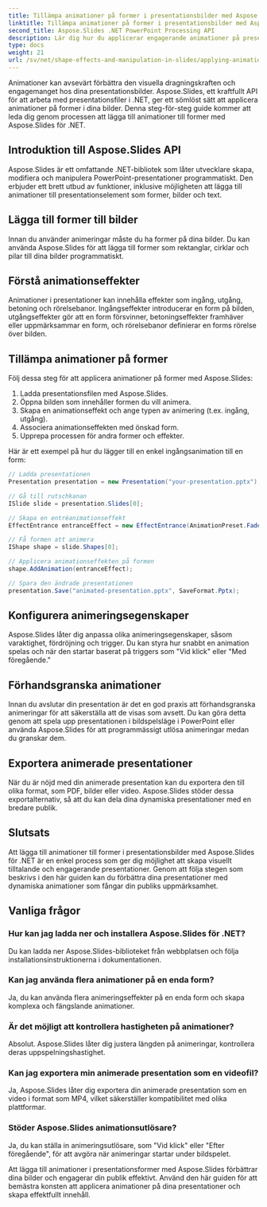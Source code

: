 ```yaml
---
title: Tillämpa animationer på former i presentationsbilder med Aspose.Slides
linktitle: Tillämpa animationer på former i presentationsbilder med Aspose.Slides
second_title: Aspose.Slides .NET PowerPoint Processing API
description: Lär dig hur du applicerar engagerande animationer på presentationsformer med Aspose.Slides för .NET. Steg-för-steg-guide med källkod för att skapa dynamiska bilder. Förbättra dina presentationer nu!
type: docs
weight: 21
url: /sv/net/shape-effects-and-manipulation-in-slides/applying-animations-to-shapes/
---
```


Animationer kan avsevärt förbättra den visuella dragningskraften och engagemanget hos dina presentationsbilder. Aspose.Slides, ett kraftfullt API för att arbeta med presentationsfiler i .NET, ger ett sömlöst sätt att applicera animationer på former i dina bilder. Denna steg-för-steg guide kommer att leda dig genom processen att lägga till animationer till former med Aspose.Slides för .NET.

## Introduktion till Aspose.Slides API

Aspose.Slides är ett omfattande .NET-bibliotek som låter utvecklare skapa, modifiera och manipulera PowerPoint-presentationer programmatiskt. Den erbjuder ett brett utbud av funktioner, inklusive möjligheten att lägga till animationer till presentationselement som former, bilder och text.

## Lägga till former till bilder

Innan du använder animeringar måste du ha former på dina bilder. Du kan använda Aspose.Slides för att lägga till former som rektanglar, cirklar och pilar till dina bilder programmatiskt.

## Förstå animationseffekter

Animationer i presentationer kan innehålla effekter som ingång, utgång, betoning och rörelsebanor. Ingångseffekter introducerar en form på bilden, utgångseffekter gör att en form försvinner, betoningseffekter framhäver eller uppmärksammar en form, och rörelsebanor definierar en forms rörelse över bilden.

## Tillämpa animationer på former

Följ dessa steg för att applicera animationer på former med Aspose.Slides:

1. Ladda presentationsfilen med Aspose.Slides.
2. Öppna bilden som innehåller formen du vill animera.
3. Skapa en animationseffekt och ange typen av animering (t.ex. ingång, utgång).
4. Associera animationseffekten med önskad form.
5. Upprepa processen för andra former och effekter.

Här är ett exempel på hur du lägger till en enkel ingångsanimation till en form:

```csharp
// Ladda presentationen
Presentation presentation = new Presentation("your-presentation.pptx");

// Gå till rutschkanan
ISlide slide = presentation.Slides[0];

// Skapa en entréanimationseffekt
EffectEntrance entranceEffect = new EffectEntrance(AnimationPreset.Fade);

// Få formen att animera
IShape shape = slide.Shapes[0];

// Applicera animationseffekten på formen
shape.AddAnimation(entranceEffect);

// Spara den ändrade presentationen
presentation.Save("animated-presentation.pptx", SaveFormat.Pptx);
```

## Konfigurera animeringsegenskaper

Aspose.Slides låter dig anpassa olika animeringsegenskaper, såsom varaktighet, fördröjning och trigger. Du kan styra hur snabbt en animation spelas och när den startar baserat på triggers som "Vid klick" eller "Med föregående."

## Förhandsgranska animationer

Innan du avslutar din presentation är det en god praxis att förhandsgranska animeringar för att säkerställa att de visas som avsett. Du kan göra detta genom att spela upp presentationen i bildspelsläge i PowerPoint eller använda Aspose.Slides för att programmässigt utlösa animeringar medan du granskar dem.

## Exportera animerade presentationer

När du är nöjd med din animerade presentation kan du exportera den till olika format, som PDF, bilder eller video. Aspose.Slides stöder dessa exportalternativ, så att du kan dela dina dynamiska presentationer med en bredare publik.

## Slutsats

Att lägga till animationer till former i presentationsbilder med Aspose.Slides för .NET är en enkel process som ger dig möjlighet att skapa visuellt tilltalande och engagerande presentationer. Genom att följa stegen som beskrivs i den här guiden kan du förbättra dina presentationer med dynamiska animationer som fångar din publiks uppmärksamhet.

## Vanliga frågor

### Hur kan jag ladda ner och installera Aspose.Slides för .NET?

Du kan ladda ner Aspose.Slides-biblioteket från webbplatsen och följa installationsinstruktionerna i dokumentationen.

### Kan jag använda flera animationer på en enda form?

Ja, du kan använda flera animeringseffekter på en enda form och skapa komplexa och fängslande animationer.

### Är det möjligt att kontrollera hastigheten på animationer?

Absolut. Aspose.Slides låter dig justera längden på animeringar, kontrollera deras uppspelningshastighet.

### Kan jag exportera min animerade presentation som en videofil?

Ja, Aspose.Slides låter dig exportera din animerade presentation som en video i format som MP4, vilket säkerställer kompatibilitet med olika plattformar.

### Stöder Aspose.Slides animationsutlösare?

Ja, du kan ställa in animeringsutlösare, som "Vid klick" eller "Efter föregående", för att avgöra när animeringar startar under bildspelet.

Att lägga till animationer i presentationsformer med Aspose.Slides förbättrar dina bilder och engagerar din publik effektivt. Använd den här guiden för att bemästra konsten att applicera animationer på dina presentationer och skapa effektfullt innehåll.